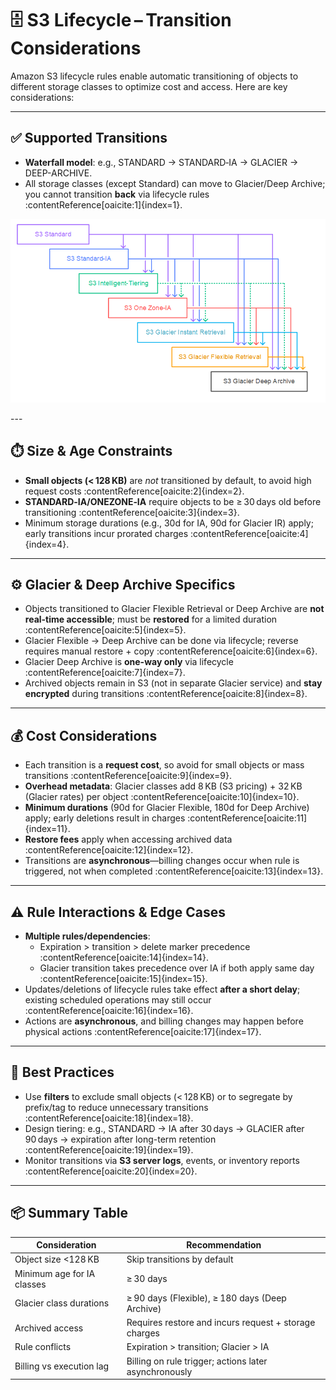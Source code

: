 # 🗄️ S3 Lifecycle – Transition Considerations

Amazon S3 lifecycle rules enable automatic transitioning of objects to different storage classes to optimize cost and access. Here are key considerations:

---

## ✅ Supported Transitions

- **Waterfall model**: e.g., STANDARD → STANDARD‑IA → GLACIER → DEEP-ARCHIVE.  
- All storage classes (except Standard) can move to Glacier/Deep Archive; you cannot transition **back** via lifecycle rules :contentReference[oaicite:1]{index=1}.

<p align="center">
  <img src="./images/waterfall-model.png" />
</p>
---

## ⏱️ Size & Age Constraints

- **Small objects (< 128 KB)** are *not* transitioned by default, to avoid high request costs :contentReference[oaicite:2]{index=2}.
- **STANDARD‑IA/ONEZONE‑IA** require objects to be ≥ 30 days old before transitioning :contentReference[oaicite:3]{index=3}.
- Minimum storage durations (e.g., 30d for IA, 90d for Glacier IR) apply; early transitions incur prorated charges :contentReference[oaicite:4]{index=4}.

---

## ⚙️ Glacier & Deep Archive Specifics

- Objects transitioned to Glacier Flexible Retrieval or Deep Archive are **not real-time accessible**; must be **restored** for a limited duration :contentReference[oaicite:5]{index=5}.
- Glacier Flexible → Deep Archive can be done via lifecycle; reverse requires manual restore + copy :contentReference[oaicite:6]{index=6}.
- Glacier Deep Archive is **one-way only** via lifecycle :contentReference[oaicite:7]{index=7}.
- Archived objects remain in S3 (not in separate Glacier service) and **stay encrypted** during transitions :contentReference[oaicite:8]{index=8}.

---

## 💰 Cost Considerations

- Each transition is a **request cost**, so avoid for small objects or mass transitions :contentReference[oaicite:9]{index=9}.
- **Overhead metadata**: Glacier classes add 8 KB (S3 pricing) + 32 KB (Glacier rates) per object :contentReference[oaicite:10]{index=10}.
- **Minimum durations** (90d for Glacier Flexible, 180d for Deep Archive) apply; early deletions result in charges :contentReference[oaicite:11]{index=11}.
- **Restore fees** apply when accessing archived data :contentReference[oaicite:12]{index=12}.
- Transitions are **asynchronous**—billing changes occur when rule is triggered, not when completed :contentReference[oaicite:13]{index=13}.

---

## ⚠️ Rule Interactions & Edge Cases

- **Multiple rules/dependencies**: 
  - Expiration > transition > delete marker precedence :contentReference[oaicite:14]{index=14}.
  - Glacier transition takes precedence over IA if both apply same day :contentReference[oaicite:15]{index=15}.
- Updates/deletions of lifecycle rules take effect **after a short delay**; existing scheduled operations may still occur :contentReference[oaicite:16]{index=16}.
- Actions are **asynchronous**, and billing changes may happen before physical actions :contentReference[oaicite:17]{index=17}.

---

## 📝 Best Practices

- Use **filters** to exclude small objects (< 128 KB) or to segregate by prefix/tag to reduce unnecessary transitions :contentReference[oaicite:18]{index=18}.
- Design tiering: e.g., STANDARD → IA after 30 days → GLACIER after 90 days → expiration after long-term retention :contentReference[oaicite:19]{index=19}.
- Monitor transitions via **S3 server logs**, events, or inventory reports :contentReference[oaicite:20]{index=20}.

---

## 📦 Summary Table

| Consideration               | Recommendation                                         |
|----------------------------|--------------------------------------------------------|
| Object size <128 KB        | Skip transitions by default                            |
| Minimum age for IA classes | ≥ 30 days                                              |
| Glacier class durations    | ≥ 90 days (Flexible), ≥ 180 days (Deep Archive)        |
| Archived access            | Requires restore and incurs request + storage charges |
| Rule conflicts             | Expiration > transition; Glacier > IA                 |
| Billing vs execution lag   | Billing on rule trigger; actions later asynchronously |


